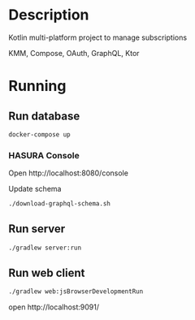 # Description

Kotlin multi-platform project to manage subscriptions

KMM, Compose, OAuth, GraphQL, Ktor

# Running

## Run database

```bash
docker-compose up
```

### HASURA Console

Open http://localhost:8080/console

Update schema

```bash
./download-graphql-schema.sh
```

## Run server

```bash
./gradlew server:run
```

## Run web client

```bash
./gradlew web:jsBrowserDevelopmentRun
```

open http://localhost:9091/